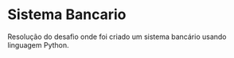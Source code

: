 # Sistema Bancario
 Resolução do desafio onde foi criado um sistema bancário usando linguagem Python.
